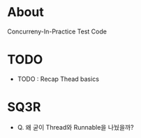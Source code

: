 # About
Concurreny-In-Practice Test Code

# TODO
- TODO : Recap Thead basics

# SQ3R
- Q. 왜 굳이 Thread와 Runnable을 나눴을까?


